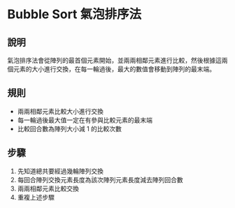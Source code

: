# Bubble Sort 氣泡排序法
## 說明
氣泡排序法會從陣列的最首個元素開始，並兩兩相鄰元素進行比較，然後根據這兩個元素的大小進行交換，在每一輪過後，最大的數值會移動到陣列的最末端。

## 規則
- 兩兩相鄰元素比較大小進行交換
- 每一輪過後最大值一定在有參與比較元素的最末端
- 比較回合數為陣列大小減 1 的比較次數

## 步驟
1. 先知道總共要經過幾輪陣列交換
2. 每回合陣列交換元素長度為該次陣列元素長度減去陣列回合數
3. 兩兩相鄰元素比較交換
4. 重複上述步驟
